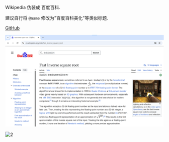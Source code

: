 Wikipedia 伪装成 百度百科.

建议自行将 `@name` 修改为"百度百科美化"等类似标题.

[GitHub](https://github.com/userElaina/this-is-the-China-website)

![1](https://raw.githubusercontent.com/userElaina/this-is-the-China-website/main/wikipedia/show1.png)

![2](https://raw.githubusercontent.com/userElaina/this-is-the-China-website/main/wikipedia/show2.png)

